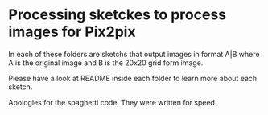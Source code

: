 # Processing sketckes to process images for Pix2pix

In each of these folders are sketchs that output images in format A|B where A is the original image and B is the 20x20 grid form image.

Please have a look at README inside each folder to learn more about each sketch.

Apologies for the spaghetti code. They were written for speed.

